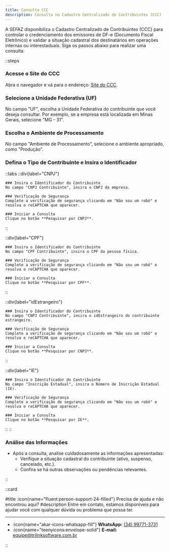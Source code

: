 ```yaml
---
title: Consulta CCC
description: Consulta no Cadastro Centralizado de Contribuintes (CCC)
---
```


A SEFAZ disponibiliza o Cadastro Centralizado de Contribuintes (CCC) para controlar o credenciamento dos emissores de DF-e (Documento Fiscal Eletrônico) e validar a situação cadastral dos destinatários em operações internas ou interestaduais. Siga os passos abaixo para realizar uma consulta:

::steps

### Acesse o Site do CCC

Abra o navegador e vá para o endereço: [Site do CCC](https://dfe-portal.svrs.rs.gov.br/Cte/CCC?origem=2).

### Selecione a Unidade Federativa (UF)

No campo "UF", escolha a Unidade Federativa do contribuinte que você deseja consultar. Por exemplo, se a empresa está localizada em Minas Gerais, selecione "MG - 31".

### Escolha o Ambiente de Processamento

No campo "Ambiente de Processamento", selecione o ambiente apropriado, como "Produção".

### Defina o Tipo de Contribuinte e Insira o Identificador

::tabs
  ::div{label="CNPJ"}

    ### Insira o Identificador do Contribuinte
    No campo "CNPJ Contribuinte", insira o CNPJ da empresa.

    ### Verificação de Segurança
    Complete a verificação de segurança clicando em "Não sou um robô" e resolva o reCAPTCHA que aparecer.

    ### Iniciar a Consulta
    Clique no botão **Pesquisar por CNPJ**.
  ::

  ::div{label="CPF"}
    
    ### Insira o Identificador do Contribuinte
    No campo "CPF Contribuinte", insira o CPF da pessoa física.

    ### Verificação de Segurança
    Complete a verificação de segurança clicando em "Não sou um robô" e resolva o reCAPTCHA que aparecer.

    ### Iniciar a Consulta
    Clique no botão **Pesquisar por CPF**.
  ::

  ::div{label="idEstrangeiro"}
      
    ### Insira o Identificador do Contribuinte
    No campo "CNPJ Contribuinte", insira o idEstrangeiro do contribuinte estrangeiro.

    ### Verificação de Segurança
    Complete a verificação de segurança clicando em "Não sou um robô" e resolva o reCAPTCHA que aparecer.

    ### Iniciar a Consulta
    Clique no botão **Pesquisar por CNPJ**.
  ::

  ::div{label="IE"}
    
    ### Insira o Identificador do Contribuinte
    No campo "Inscrição Estadual", insira o Número de Inscrição Estadual (IE).

    ### Verificação de Segurança
    Complete a verificação de segurança clicando em "Não sou um robô" e resolva o reCAPTCHA que aparecer.

    ### Iniciar a Consulta
    Clique no botão **Pesquisar por IE**.
  ::
::

### Análise das Informações
   - Após a consulta, analise cuidadosamente as informações apresentadas:
     - Verifique a situação cadastral do contribuinte (ativo, suspenso, cancelado, etc.).
     - Confira se há outras observações ou pendências relevantes.

::

::card

#title
:icon{name="fluent:person-support-24-filled"} Precisa de ajuda e não encontrou aqui?
#description
Entre em contato, estamos disponíveis para ajudar você com qualquer dúvida ou problema que possa ter.

---

- :icon{name="akar-icons-whatsapp-fill"} **WhatsApp:** [(34) 99771-3731](https://wa.me/34997713731)
- :icon{name="teenyicons:envelope-solid"} **E-mail:** [equipe@trilinksoftware.com.br](mailto:equipe@trilinksoftware.com.br)

::